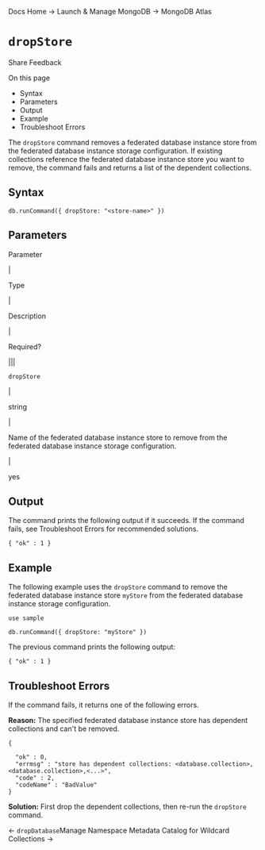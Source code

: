 Docs Home → Launch & Manage MongoDB → MongoDB Atlas

# `dropStore`

Share Feedback

On this page

  * Syntax
  * Parameters
  * Output
  * Example
  * Troubleshoot Errors

The `dropStore` command removes a federated database instance store from the
federated database instance storage configuration. If existing collections
reference the federated database instance store you want to remove, the
command fails and returns a list of the dependent collections.

## Syntax

    
    
    db.runCommand({ dropStore: "<store-name>" })  
      
  
## Parameters

Parameter

|

Type

|

Description

|

Required?  
  
|||  
  
`dropStore`

|

string

|

Name of the federated database instance store to remove from the federated
database instance storage configuration.

|

yes  
  
## Output

The command prints the following output if it succeeds. If the command fails,
see Troubleshoot Errors for recommended solutions.

    
    
    { "ok" : 1 }  
      
  
## Example

The following example uses the `dropStore` command to remove the federated
database instance store `myStore` from the federated database instance storage
configuration.

    
    
    use sample  
      
    db.runCommand({ dropStore: "myStore" })  
  
The previous command prints the following output:

    
    
    { "ok" : 1 }  
      
  
## Troubleshoot Errors

If the command fails, it returns one of the following errors.

 **Reason:** The specified federated database instance store has dependent
collections and can't be removed.

    
    
    {  
      
      "ok" : 0,  
      "errmsg" : "store has dependent collections: <database.collection>,<database.collection>,<...>",  
      "code" : 2,  
      "codeName" : "BadValue"  
    }  
  
 **Solution:** First drop the dependent collections, then re-run the
`dropStore` command.

← `dropDatabase`Manage Namespace Metadata Catalog for Wildcard Collections →

